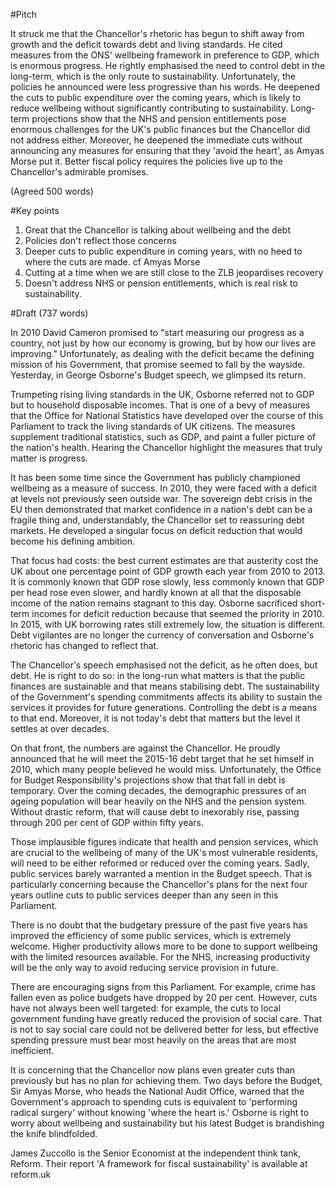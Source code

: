 #Pitch

It struck me that the Chancellor's rhetoric has begun to shift away from growth and the deficit towards debt and living standards. He cited measures from the ONS' wellbeing framework in preference to GDP, which is enormous progress. He rightly emphasised the need to control debt in the long-term, which is the only route to sustainability. Unfortunately, the policies he announced were less progressive than his words. He deepened the cuts to public expenditure over the coming years, which is likely to reduce wellbeing without significantly contributing to sustainability. Long-term projections show that the NHS and pension entitlements pose enormous challenges for the UK's public finances but the Chancellor did not address either. Moreover, he deepened the immediate cuts without announcing any measures for ensuring that they 'avoid the heart', as Amyas Morse put it. Better fiscal policy requires the policies live up to the Chancellor's admirable promises.

(Agreed 500 words)

#Key points

1. Great that the Chancellor is talking about wellbeing and the debt
2. Policies don't reflect those concerns
3. Deeper cuts to public expenditure in coming years, with no heed to where the cuts are made. cf Amyas Morse
4. Cutting at a time when we are still close to the ZLB jeopardises recovery
5. Doesn't address NHS or pension entitlements, which is real risk to sustainability.

#Draft (737 words)

In 2010 David Cameron promised to "start measuring our progress as a country, not just by how our economy is growing, but by how our lives are improving." Unfortunately, as dealing with the deficit became the defining mission of his Government, that promise seemed to fall by the wayside. Yesterday, in George Osborne's Budget speech, we glimpsed its return.

Trumpeting rising living standards in the UK, Osborne referred not to GDP but to household disposable incomes. That is one of a bevy of measures that the Office for National Statistics have developed over the course of this Parliament to track the living standards of UK citizens. The measures supplement traditional statistics, such as GDP, and paint a fuller picture of the nation's health. Hearing the Chancellor highlight the measures that truly matter is progress.

It has been some time since the Government has publicly championed wellbeing as a measure of success. In 2010, they were faced with a deficit at levels not previously seen outside war. The sovereign debt crisis in the EU then demonstrated that market confidence in a nation's debt can be a fragile thing and, understandably, the Chancellor set to reassuring debt markets. He developed a singular focus on deficit reduction that would become his defining ambition.

That focus had costs: the best current estimates are that austerity cost the UK about one percentage point of GDP growth each year from 2010 to 2013. It is commonly known that GDP rose slowly, less commonly known that GDP per head rose even slower, and hardly known at all that the disposable income of the nation remains stagnant to this day. Osborne sacrificed short-term incomes for deficit reduction because that seemed the priority in 2010. In 2015, with UK borrowing rates still extremely low, the situation is different. Debt vigilantes are no longer the currency of conversation and Osborne's rhetoric has changed to reflect that.

The Chancellor's speech emphasised not the deficit, as he often does, but debt. He is right to do so: in the long-run what matters is that the public finances are sustainable and that means stabilising debt. The sustainability of the Government's spending commitments affects its ability to sustain the services it provides for future generations. Controlling the debt is a means to that end. Moreover, it is not today's debt that matters but the level it settles at over decades.

On that front, the numbers are against the Chancellor. He proudly announced that he will meet the 2015-16 debt target that he set himself in 2010, which many people believed he would miss. Unfortunately, the Office for Budget Responsibility's projections show that that fall in debt is temporary. Over the coming decades, the demographic pressures of an ageing population will bear heavily on the NHS and the pension system. Without drastic reform, that will cause debt to inexorably rise, passing through 200 per cent of GDP within fifty years.

Those implausible figures indicate that health and pension services, which are crucial to the wellbeing of many of the UK's most vulnerable residents, will need to be either reformed or reduced over the coming years. Sadly, public services barely warranted a mention in the Budget speech. That is particularly concerning because the Chancellor's plans for the next four years outline cuts to public services deeper than any seen in this Parliament.

There is no doubt that the budgetary pressure of the past five years has improved the efficiency of some public services, which is extremely welcome. Higher productivity allows more to be done to support wellbeing with the limited resources available. For the NHS, increasing productivity will be the only way to avoid reducing service provision in future.

There are encouraging signs from this Parliament. For example, crime has fallen even as police budgets have dropped by 20 per cent. However, cuts have not always been well targeted: for example, the cuts to local government funding have greatly reduced the provision of social care. That is not to say social care could not be delivered better for less, but effective spending pressure must bear most heavily on the areas that are most inefficient.

It is concerning that the Chancellor now plans even greater cuts than previously but has no plan for achieving them. Two days before the Budget, Sir Amyas Morse, who heads the National Audit Office, warned that the Government's approach to spending cuts is equivalent to 'performing radical surgery' without knowing 'where the heart is.' Osborne is right to worry about wellbeing and sustainability but his latest Budget is brandishing the knife blindfolded.

James Zuccollo is the Senior Economist at the independent think tank, Reform. Their report 'A framework for fiscal sustainability' is available at reform.uk




























